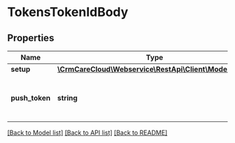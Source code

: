 # TokensTokenIdBody

## Properties
Name | Type | Description | Notes
------------ | ------------- | ------------- | -------------
**setup** | [**\CrmCareCloud\Webservice\RestApi\Client\Model\Setup**](Setup.md) |  | 
**push_token** | **string** | Push notification token (Apple or Google) | [optional] 

[[Back to Model list]](../../README.md#documentation-for-models) [[Back to API list]](../../README.md#documentation-for-api-endpoints) [[Back to README]](../../README.md)

